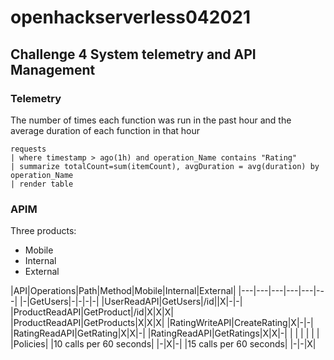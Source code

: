 # openhackserverless042021

## Challenge 4 System telemetry and API Management

### Telemetry

The number of times each function was run in the past hour and the average duration of each function in that hour
``` kusto
requests
| where timestamp > ago(1h) and operation_Name contains "Rating"
| summarize totalCount=sum(itemCount), avgDuration = avg(duration) by operation_Name
| render table
```

### APIM

Three products:
- Mobile
- Internal
- External

|API|Operations|Path|Method|Mobile|Internal|External|
|---|---|---|---|---|---|
|-|GetUsers|-|-|-|-|
|UserReadAPI|GetUsers|/id||X|-|-|
|ProductReadAPI|GetProduct|/id|X|X|X|
|ProductReadAPI|GetProducts|X|X|X|
|RatingWriteAPI|CreateRating|X|-|-|
|RatingReadAPI|GetRating|X|X|-|
|RatingReadAPI|GetRatings|X|X|-|
| | | | | |
|Policies|
|10 calls per 60 seconds| |-|X|-|
|15 calls per 60 seconds| |-|-|X|



